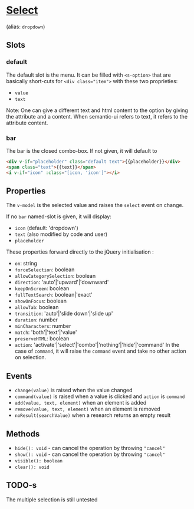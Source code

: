 # [Select](https://semantic-ui.com/modules/dropdown.html)
(alias: `dropdown`)
## Slots
### default
The default slot is the menu. It can be filled with `<s-option>` that are basically short-cuts for `<div class="item">` with these two proprieties:
- `value`
- `text`

Note: One can give a different text and html content to the option by giving the attribute and a content. When semantic-ui refers to text, it refers to the attribute content.

### bar
The bar is the closed combo-box. If not given, it will default to 
```html
<div v-if="placeholder" class="default text">{{placeholder}}</div>
<span class="text">{{text}}</span>
<i v-if="icon" :class="[icon, 'icon']"></i>
```
## Properties
The `v-model` is the selected value and raises the `select` event on change.

If no `bar` named-slot is given, it will display:
- `icon` (default: 'dropdown')
- `text` (also modified by code and user)
- `placeholder`

These properties forward directly to the jQuery initialisation :
- `on`: string
- `forceSelection`: boolean
- `allowCategorySelection`: boolean
- `direction`: 'auto'|'upward'|'downward'
- `keepOnScreen`: boolean
- `fullTextSearch`: boolean|'exact'
- `showOnFocus`: boolean
- `allowTab`: boolean
- `transition`: 'auto'|'slide down'|'slide up'
- `duration`: number
- `minCharacters`: number
- `match`: 'both'|'text'|'value'
- `preserveHTML`: boolean
- `action`: 'activate'|'select'|'combo'|'nothing'|'hide'|'command'
In the case of `command`, it will raise the `command` event and take no other action on selection.
## Events
- `change(value)` is raised when the value changed
- `command(value)` is raised when a value is clicked and `action` is `command`
- `add(value, text, element)` when an element is added
- `remove(value, text, element)` when an element is removed
- `noResult(searchValue)` when a research returns an empty result
## Methods
- `hide(): void` - can cancel the operation by throwing `"cancel"`
- `show(): void` - can cancel the operation by throwing `"cancel"`
- `visible(): boolean`
- `clear(): void`

## TODO-s
The multiple selection is still untested